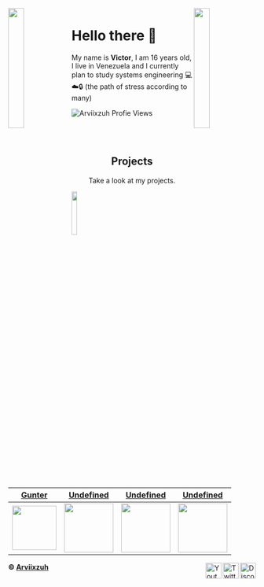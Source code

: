 <img align='right' src='https://th.bing.com/th/id/R.214d0ef08f75b8e64d987a7ca48d0e62?rik=3g%2byC7uP%2fIUC6A&pid=ImgRaw&r=0 ' width='25%'>  
<img align='left' src='https://th.bing.com/th/id/R.c343e41cbe710325635e527967829beb?rik=syns0QmHd3G4lA&pid=ImgRaw&r=0' width='25%'> 

<!--a 
peach: https://th.bing.com/th/id/R.c8dcf0abeae8183846e7bc0be6432159?rik=ZaW7yvGW4MEQEA&pid=ImgRaw&r=0
boo: https://th.bing.com/th/id/R.29d43af003fb3c1516bd3add9d121506?rik=6PmfQ43GZ1amlg&pid=ImgRaw&r=0 
kirby: https://th.bing.com/th/id/R.214d0ef08f75b8e64d987a7ca48d0e62?rik=3g%2byC7uP%2fIUC6A&pid=ImgRaw&r=0 
yoshi: https://th.bing.com/th/id/R.c343e41cbe710325635e527967829beb?rik=syns0QmHd3G4lA&pid=ImgRaw&r=0 
a-->

# Hello there 👋
My name is **Victor**, I am 16 years old, I live in Venezuela and
I currently plan to study systems engineering 💻☁️🔒 (the path of stress according to many)
 <p align="left"> <img src="https://komarev.com/ghpvc/?username=Arviixzuh&color=bfad26" alt="Arviixzuh Profie Views" /> </p>

<br><br>
<h2 align="center">Projects</h2>
<p align="center">Take a look at my projects.</p>

<img align='left' src='https://i1.wp.com/enviablelife.mx/wp-content/uploads/2019/05/cropped-logo-sin-nada-1.png?fit=300%2C300&ssl=1' width='15%'>

| <a href="https://discord.com/oauth2/authorize?client_id=908862622672236635&scope=bot&permissions=8" target="_blank">**Gunter**</a> | <a href="@" target="_blank">**Undefined**</a> | <a href="@" target="_blank">**Undefined**</a> | <a href="@" target="_blank">**Undefined**</a> | 
| :---: | :---: | :---: | :---: |
<img align='center' src='https://cdn.discordapp.com/attachments/909121957562314803/1013112999562723388/gunter.png' width="90px"  height='90px'> | <img align='center' width="100px" src='https://th.bing.com/th/id/R.f9df1667fd320fb45a3591026600238f?rik=3bG91UxXjbB%2bPw&pid=ImgRaw&r=0' height='100px'>  | <img align='center' src='https://th.bing.com/th/id/R.f9df1667fd320fb45a3591026600238f?rik=3bG91UxXjbB%2bPw&pid=ImgRaw&r=0' width="100px" height='100px'> | <img align='center' src='https://th.bing.com/th/id/R.f9df1667fd320fb45a3591026600238f?rik=3bG91UxXjbB%2bPw&pid=ImgRaw&r=0' width="100px" height='100px'>

[discord]: https://discord.gg/U8APdjGQNq
[twitter]: https://twitter.com/Arviixzuh_
[youtube]: https://www.youtube.com/channel/UCSAafU0GMeeVK_wcmyrWAMg
[instagram]: https://www.instagram.com/arviixzuh/

[<img align="right" alt="Discord" width="32px" src="https://cdn.discordapp.com/attachments/909121957562314803/911759734871314503/Discord.png.png" />][discord]
[<img align="right" alt="Twitter" width="32px" src="https://cdn.discordapp.com/attachments/909121957562314803/911759758103560212/Twitter.png.png" />][twitter]
[<img align="right" alt="Youtube" width="32px" src="https://cdn.discordapp.com/attachments/909121957562314803/911760985143017472/Youtube.png.png" />][youtube]

**© [Arviixzuh](https://github.com/Arviixzuh)**
